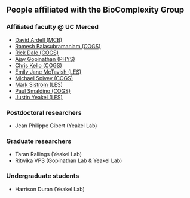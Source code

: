 ## People affiliated with the BioComplexity Group  

### Affiliated faculty @ UC Merced
- [David Ardell (MCB)](http://davidardell.org)     
- [Ramesh Balasubramaniam (COGS)](http://www.rameshlab.com)   
- [Rick Dale (COGS)](http://cognaction.org/rick/)  
- [Ajay Gopinathan (PHYS)](http://gopinathanlab.ucmerced.edu)  
- [Chris Kello (COGS)](http://cogmech.ucmerced.edu)  
- [Emily Jane McTavish (LES)](https://mctavishlab.github.io)  
- [Michael Spivey (COGS)](http://www.ucmerced.edu/content/michael-j-spivey)    
- [Mark Sistrom (LES)](https://sistromlab.wordpress.com)  
- [Paul Smaldino (COGS)](http://smaldino.com/wp/)  
- [Justin Yeakel (LES)](http://jdyeakel.github.io)

### Postdoctoral researchers
- Jean Philippe Gibert (Yeakel Lab)  

### Graduate researchers
- Taran Rallings (Yeakel Lab)  
- Ritwika VPS (Gopinathan Lab & Yeakel Lab)

### Undergraduate students
- Harrison Duran (Yeakel Lab)  

